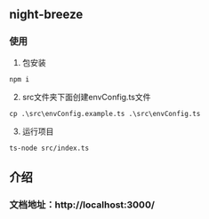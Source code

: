
## night-breeze

### 使用
1. 包安装
```
npm i 
```

2. src文件夹下面创建envConfig.ts文件
```
cp .\src\envConfig.example.ts .\src\envConfig.ts
```
3. 运行项目
```
ts-node src/index.ts
```

## 介绍
### 文档地址：http://localhost:3000/